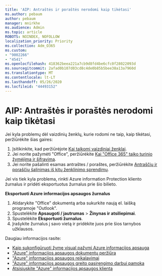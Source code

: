 ```yaml
---
title: 'AIP: Antraštės ir poraštės nerodomi kaip tikėtasi'
ms.author: pebaum
author: pebaum
manager: mnirkhe
ms.audience: Admin
ms.topic: article
ROBOTS: NOINDEX, NOFOLLOW
localization_priority: Priority
ms.collection: Adm_O365
ms.custom:
- "9002266"
- "4541"
ms.openlocfilehash: 418362beea221a7cb9d8fd4be6cfc0f28022093d
ms.sourcegitcommit: 2afad0b107d03cd8c4de0b85b5bee38a13a7960d
ms.translationtype: MT
ms.contentlocale: lt-LT
ms.lasthandoff: 05/26/2020
ms.locfileid: "44493152"
---
```

# <a name="aip-headers-and-footers-not-displaying-as-expected"></a>AIP: Antraštės ir poraštės nerodomi kaip tikėtasi

Jei kyla problemų dėl vaizdinių ženklų, kurie rodomi ne taip, kaip tikėtasi, peržiūrėkite šias gaires:

1. Įsitikinkite, kad peržiūrėjote [Kai taikomi vaizdiniai ženklai](https://docs.microsoft.com/azure/information-protection/configure-policy-markings#when-visual-markings-are-applied).
2. Jei norite pažymėti "Office", peržiūrėkite [Kai "Office 365" taiko turinio žymėjimą ir šifravimą](https://docs.microsoft.com/microsoft-365/compliance/sensitivity-labels-office-apps#when-office-apps-apply-content-marking-and-encryption).
3. Jei norite pašalinti esamas antraštes / poraštes, peržiūrėkite [Antraščių ir poraščių šalinimas iš kitų ženklinimo sprendimų](https://docs.microsoft.com/azure/information-protection/rms-client/client-admin-guide-customizations#remove-headers-and-footers-from-other-labeling-solutions).

Jei vis tiek kyla problema, rinkti Azure information Protection kliento žurnalus ir pridėti eksportuotus žurnalus prie šio bilieto.

**Eksportuoti Azure informacijos apsaugos žurnalus**

1. Atidarykite "Office" dokumentą arba sukurkite naują el. laišką programoje "Outlook".
2. Spustelėkite **Apsaugoti / jautrumas**  >  **Žinynas ir atsiliepimai**.
3. Spustelėkite **Eksportuoti žurnalus**.
4. Įrašykite žurnalus į savo vietą ir pridėkite juos prie šios tarnybos užklausos.

Daugiau informacijos rasite:

- [Kaip sukonfigūruoti žymę visual pažymi Azure informacijos apsauga](https://docs.microsoft.com/azure/information-protection/configure-policy-markings)
- ["Azure" informacijos apsaugos dokumentų peržiūra](https://docs.microsoft.com/azure/information-protection/what-is-information-protection)
- ["Azure" informacijos apsaugos reikalavimai](https://docs.microsoft.com/azure/information-protection/get-started/requirements)
- ["Azure" informacijos apsaugos greito pasirengimo darbui pamoka](https://docs.microsoft.com/azure/information-protection/get-started/infoprotect-quick-start-tutorial)
- [Atsisiųskite "Azure" informacijos apsaugos klientą](https://www.microsoft.com/download/details.aspx?id=53018)
